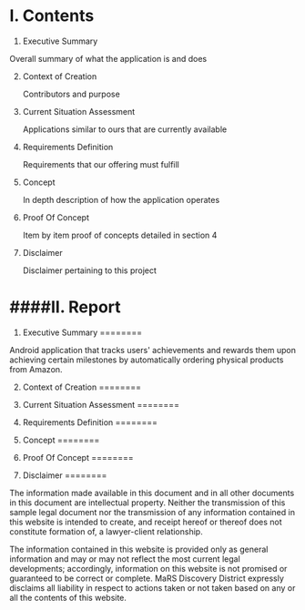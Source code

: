 I. Contents
========
1. Executive Summary

Overall summary of what the application is and does

2. Context of Creation

    Contributors and purpose

3. Current Situation Assessment

    Applications similar to ours that are currently available

4. Requirements Definition

    Requirements that our offering must fulfill

5. Concept

    In depth description of how the application operates

6. Proof Of Concept

    Item by item proof of concepts detailed in section 4

7. Disclaimer

    Disclaimer pertaining to this project

####II. Report
========

1. Executive Summary
========
  
Android application that tracks users' achievements and rewards them upon achieving certain milestones by automatically ordering physical products from Amazon. 

2. Context of Creation
========



3. Current Situation Assessment
========

4. Requirements Definition
========

5. Concept
========

6. Proof Of Concept
========


7. Disclaimer
========

The information made available in this document and in all other documents in this document are intellectual property. Neither the transmission of this sample legal document nor the transmission of any information contained in this website is intended to create, and receipt hereof or thereof does not constitute formation of, a lawyer-client relationship.

The information contained in this website is provided only as general information and may or may not reflect the most current legal developments; accordingly, information on this website is not promised or guaranteed to be correct or complete. MaRS Discovery District expressly disclaims all liability in respect to actions taken or not taken based on any or all the contents of this website.
